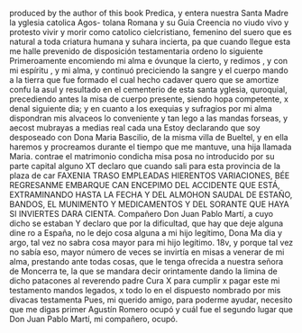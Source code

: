 produced by the author of this book
Predica, y entera nuestra Santa Madre la yglesia catolica Agos- tolana Romana y su Guia Creencia no viudo vivo y protesto vivir y morir como catolico cielcristiano, femenino del suero que es natural a toda criatura humana y suhara incierta, pa
que cuando llegue esta me halle prevenido de disposición testamentaria ordeno lo siguiente
Primeroamente encomiendo mi alma e óvunque la cierto, y redimos , y con mi espíritu , y mi alma, y
continuó preciciendo la sangre y el cuerpo mando a la tierra que fue formado el cual hecho cadaver quero que se amortize confu la asul y resultado en el cementerio de esta santa yglesia, quroquial, precediendo antes la misa de cuerpo presente, siendo
hopa competente, x denal siguiente dia; y en cuanto a los exequias
y sufragios por mi alma dispondran mis alvaceos lo conveniente
y tan lego a las mandas forseas, y aecost mubrayas a medias real
cada una
Estoy declarando que soy desposeado con Dona Maria Bascilio, de la misma villa de Bueltel, y en ella haremos y procreamos durante el tiempo que me mantuve, una hija llamada Maria.
contrae el matrimonio condicha misa posa no introducido por su parte capital alguno XT declaro que cuando sali para esta provincia de la plaza de car
FAXENIA TRASO EMPLEADAS HIERENTOS VARIACIONES, BÉE REGRESANME EMBARQUE CAN ENCEPIMO DEL ACCIDENTE QUE ESTÁ, EXTRAMINANDO HASTA LA FECHA Y DEL ALMOHON SAUDAL DE ESTAÑO, BANDOS, EL MUNIMENTO Y MEDICAMENTOS Y DEL SORANTE QUE HAYA SI INVIERTES DARA CIENTA.
Compañero Don Juan Pablo Martí, a cuyo dicho se estaban
Y declaro que por la dificultad, que hay que deje alguna dine
ro a España, no le dejo cosa alguna a mi hijo legítimo, Dona Ma
dia y argo, tal vez no sabra cosa mayor para mi hijo legítimo.
18v, y porque tal vez no sabía eso, mayor número de veces se invirtía en misas a venerar de mi alma, prestando ante todas cosas, que le tenga ofrecida a nuestra señora de Moncerra
te, la que se mandara decir orintamente dando la limina de dicho patacones al reverendo padre Cura
X para cumplir x pagar este mi testamento mandos legados, x todo lo en el dispuesto nombrado por mis divacas testamenta
Pues, mi querido amigo, para poderme ayudar, necesito que me digas primer Agustín Romero ocupó y cuál fue el segundo lugar que Don Juan Pablo Martí, mi compañero, ocupó.